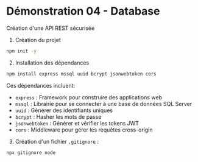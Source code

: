 # Démonstration 04 - Database

Création d'une API REST sécurisée

1. Création du projet

```bash
npm init -y
```

2. Installation des dépendances

```bash
npm install express mssql uuid bcrypt jsonwebtoken cors
```

Ces dépendances incluent:
- `express` : Framework pour construire des applications web
- `mssql` : Librairie pour se connecter à une base de données SQL Server
- `uuid` : Générer  des identifiants uniques
- `bcrypt` : Hasher les mots de passe
- `jsonwebtoken` : Générer et vérifier les tokens JWT
- `cors` : Middleware pour gérer les requêtes cross-origin

3. Création d'un fichier `.gitignore` :

```bash
npx gitignore node
```